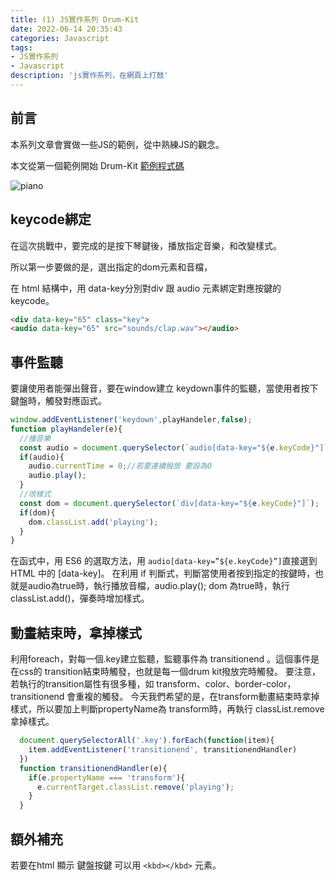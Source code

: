 ```yaml
---
title: (1) JS實作系列 Drum-Kit
date: 2022-06-14 20:35:43
categories: Javascript
tags: 
- JS實作系列
- Javascript
description: 'js實作系列，在網頁上打鼓'
---
```


## 前言

本系列文章會實做一些JS的範例，從中熟練JS的觀念。

本文從第一個範例開始 Drum-Kit [範例程式碼](https://codepen.io/tim-chou/pen/oNEmjKR)

![piano](https://miro.medium.com/max/1400/1*wUokqgRhKPwqMbffW1lZeA.png)

## keycode綁定

在這次挑戰中，要完成的是按下琴鍵後，播放指定音樂，和改變樣式。

所以第一步要做的是，選出指定的dom元素和音檔，

在 html 結構中，用 data-key分別對div 跟 audio 元素綁定對應按鍵的 keycode。

``` html
<div data-key="65" class="key">
<audio data-key="65" src="sounds/clap.wav"></audio>
```

## 事件監聽
要讓使用者能彈出聲音，要在window建立 keydown事件的監聽，當使用者按下鍵盤時，觸發對應函式。

``` javascript
window.addEventListener('keydown',playHandeler,false);
function playHandeler(e){
  //播音樂
  const audio = document.querySelector(`audio[data-key="${e.keyCode}"]`);
  if(audio){
    audio.currentTime = 0;//若要連續撥放 要設為0
    audio.play();
  }
  //改樣式
  const dom = document.querySelector(`div[data-key="${e.keyCode}"]`);
  if(dom){
    dom.classList.add('playing');
  }
}
```

在函式中，用 ES6 的選取方法，用 `audio[data-key=”${e.keyCode}”]`直接選到 HTML 中的 [data-key]。
在利用 if 判斷式，判斷當使用者按到指定的按鍵時，也就是audio為true時，執行播放音檔，audio.play();
dom 為true時，執行classList.add()，彈奏時增加樣式。

## 動畫結束時，拿掉樣式

利用foreach，對每一個.key建立監聽，監聽事件為 transitionend 。這個事件是在css的 transition結束時觸發，也就是每一個drum kit撥放完時觸發。
要注意，若執行的transition屬性有很多種，如 transform、color、border-color，transitionend 會重複的觸發。
今天我們希望的是，在transform動畫結束時拿掉樣式，所以要加上判斷propertyName為 transform時，再執行 classList.remove拿掉樣式。

``` javascript
  document.querySelectorAll('.key').forEach(function(item){
    item.addEventListener('transitionend', transitionendHandler)
  })
  function transitionendHandler(e){
    if(e.propertyName === 'transform'){
      e.currentTarget.classList.remove('playing');
    } 
  }
```

## 額外補充
若要在html 顯示 鍵盤按鍵 可以用 `<kbd></kbd>` 元素。


